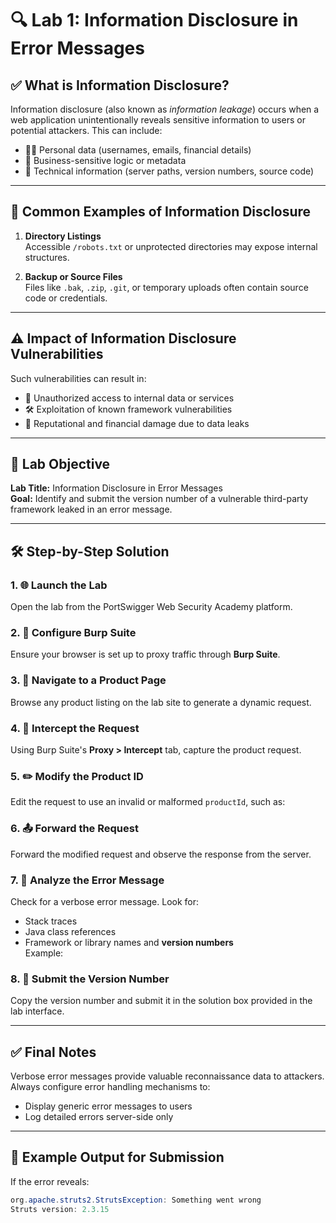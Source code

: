 # 🔍 Lab 1: Information Disclosure in Error Messages

## ✅ What is Information Disclosure?
Information disclosure (also known as *information leakage*) occurs when a web application unintentionally reveals sensitive information to users or potential attackers. This can include:

- 🧑‍💼 Personal data (usernames, emails, financial details)
- 🏢 Business-sensitive logic or metadata
- 🧱 Technical information (server paths, version numbers, source code)

---

## 🧪 Common Examples of Information Disclosure

1. **Directory Listings**  
   Accessible `/robots.txt` or unprotected directories may expose internal structures.

2. **Backup or Source Files**  
   Files like `.bak`, `.zip`, `.git`, or temporary uploads often contain source code or credentials.

---

## ⚠️ Impact of Information Disclosure Vulnerabilities

Such vulnerabilities can result in:

- 📂 Unauthorized access to internal data or services  
- 🛠️ Exploitation of known framework vulnerabilities  
- 💸 Reputational and financial damage due to data leaks  

---

## 🧪 Lab Objective

**Lab Title:** Information Disclosure in Error Messages  
**Goal:** Identify and submit the version number of a vulnerable third-party framework leaked in an error message.

---

## 🛠️ Step-by-Step Solution

### 1. 🌐 Launch the Lab
Open the lab from the PortSwigger Web Security Academy platform.

### 2. 🧰 Configure Burp Suite
Ensure your browser is set up to proxy traffic through **Burp Suite**.

### 3. 🛒 Navigate to a Product Page
Browse any product listing on the lab site to generate a dynamic request.

### 4. 🎯 Intercept the Request
Using Burp Suite's **Proxy > Intercept** tab, capture the product request.

### 5. ✏️ Modify the Product ID
Edit the request to use an invalid or malformed `productId`, such as:


### 6. 📤 Forward the Request
Forward the modified request and observe the response from the server.

### 7. 👀 Analyze the Error Message
Check for a verbose error message. Look for:
- Stack traces
- Java class references
- Framework or library names and **version numbers**  
  Example:

### 8. 📝 Submit the Version Number
Copy the version number and submit it in the solution box provided in the lab interface.

---

## ✅ Final Notes

Verbose error messages provide valuable reconnaissance data to attackers. Always configure error handling mechanisms to:
- Display generic error messages to users
- Log detailed errors server-side only

---

## 📁 Example Output for Submission

If the error reveals:
```java
org.apache.struts2.StrutsException: Something went wrong
Struts version: 2.3.15
